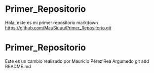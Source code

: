 # Primer_Repositorio
Hola, este es mi primer repositorio
markdown https://github.com/MauSiuuu/Primer_Repositorio.git
# Primer_Repositorio
Este es un cambio realizado por Mauricio Pérez Rea Argumedo
git add README.md
